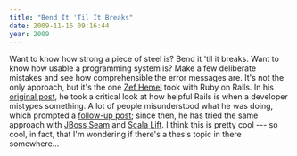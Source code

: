 ```yaml
---
title: "Bend It 'Til It Breaks"
date: 2009-11-16 09:16:44
year: 2009
---
```

Want to know how strong a piece of steel is? Bend it 'til it breaks. Want to know how usable a programming system is? Make a few deliberate mistakes and see how comprehensible the error messages are. It's not the only approach, but it's the one <a href="http://zef.me/">Zef Hemel</a> took with Ruby on Rails. In his <a href="http://zef.me/2308/when-rails-fails">original post</a>, he took a critical look at how helpful Rails is when a developer mistypes something. A lot of people misunderstood what he was doing, which prompted a <a href="http://zef.me/2355/a-when-rails-fails-follow-up">follow-up post</a>; since then, he has tried the same approach with <a href="http://zef.me/2333/when-jboss-seam-fails">JBoss Seam</a> and <a href="http://zef.me/2371/when-scala-dsls-fail">Scala Lift</a>. I think this is pretty cool --- so cool, in fact, that I'm wondering if there's a thesis topic in there somewhere...
